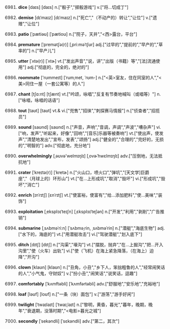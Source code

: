 6981. **dice**
[daɪs]  [daɪs]
n.["骰子","掷骰游戏"]  v.["将…切成丁"]  

6982. **demise**
[dɪˈmaɪz]  [dɪˈmaɪz]
n.["死亡","（不动产的）转让","让位"]  v.["遗赠","让位"]  

6983. **patio**
[ˈpætiəʊ]  [ˈpætioʊ]
n.["院子，天井","<西>露台，平台"]  

6984. **premature**
[ˈpremətʃə(r)]  [ˌpri:məˈtʃʊr]
adj.["过早的","提前的","早产的","草率的"]  n.["早产儿"]  

6985. **utter**
[ˈʌtə(r)]  [ˈʌtɚ]
vt.["发出声音","说，讲","出版（书籍）等","[法]流通使用"]  adj.["彻底的，完全的，绝对的"]  

6986. **roommate**
['rʊmmeɪt]  [ˈrumˌmet, ˈrʊm-]
n.["<英>室友，住在同室的人","<美>同住一屋（一套公寓等）的人"]  

6987. **chant**
[tʃɑ:nt]  [tʃænt]
vt.["吟颂，咏唱","反复有节奏地喊叫（或唱等）"]  n.["咏唱，咏唱的话语"]  

6988. **tout**
[taʊt]  [taʊt]
vt.& vi.["兜售","招徕","刺探赛马情报"]  n.["侦查者","招揽员"]  

6989. **sound**
[saʊnd]  [saʊnd]
n.["声音，声响","音调，声调","声波","嘈杂声"]  vi.["响，发声","听起来，好像","回响","[音乐]乐器等被奏响"]  vt.["使出声，使发声","清楚地发出","宣布，发表","颂扬"]  adj.["健全的","合理的","完好的，无损的","明智的"]  adv.["彻底地，充分地"]  

6990. **overwhelmingly**
[ˌəʊvə'welmɪŋlɪ]  [ˌovɚˈhwɛlmɪŋlɪ]
adv.["压倒地，无法抵抗地"]  

6991. **crater**
[ˈkreɪtə(r)]  [ˈkretɚ]
n.["火山口，喷火口","弹坑","[天文学]巨爵座","（月球上的）环形山"]  vt.["在…上形成坑","取消","毁坏"]  vi.["形成坑","毁坏","消亡"]  

6992. **enrich**
[ɪnˈrɪtʃ]  [ɛnˈrɪtʃ]
vt.["使富裕，使富有","给…添加肥料","使…美味","装饰"]  

6993. **exploitation**
[ˌeksplɔɪˈteɪʃn]  [ˌɛksplɔɪˈteʃən]
n.["开发","利用","剥削","广告推销"]  

6994. **submarine**
[ˌsʌbməˈri:n]  [ˈsʌbməˌrin, ˌsʌbməˈrin]
n.["潜艇","海底生物"]  adj.["水下的，海底的"]  vt.["用潜艇攻击"]  vi.["驾驶潜艇","划入底下"]  

6995. **ditch**
[dɪtʃ]  [dɪtʃ]
n.["沟渠","壕沟"]  vt.["摆脱，抛弃","在…上掘沟","把…开入沟里","使（火车）出轨"]  vi.["使（飞机）在海上紧急降落，（在海上）迫降","开沟"]  

6996. **clown**
[klaʊn]  [klaʊn]
n.["丑角，小丑","乡下人，笨拙粗鲁的人","经常闹笑话的人","小气鬼，守财奴"]  v.["扮小丑","闹笑话","说笑话，逗趣"]  

6997. **comfortably**
[ˈkʌmftəbli]  [ˈkʌmfərtəbli]
adv.["舒服地","安乐地","充裕地"]  

6998. **loaf**
[ləʊf]  [loʊf]
n.["一条（块）面包"]  v.["游荡","游手好闲"]  

6999. **twilight**
[ˈtwaɪlaɪt]  [ˈtwaɪˌlaɪt]
n.["黎明，黄昏，暮光","暮年，晚期，晚年","衰退期，没落时期","<电影>暮光之城"]  

7000. **secondly**
[ˈsekəndli]  [ˈsɛkəndli]
adv.["第二，其次"]  

